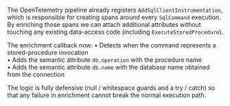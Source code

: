 The OpenTelemetry pipeline already registers `AddSqlClientInstrumentation`, which is responsible for creating spans around every `SqlCommand` execution.  
By enriching those spans we can attach additional attributes without touching
any existing data-access code (including `ExecuteStoredProcedure`).

The enrichment callback now:
• Detects when the command represents a stored-procedure invocation  
• Adds the semantic attribute `db.operation` with the procedure name  
• Adds the semantic attribute `db.name` with the database name obtained from the connection  

The logic is fully defensive (null / whitespace guards and a try / catch) so that
any failure in enrichment cannot break the normal execution path.